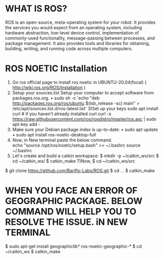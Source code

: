 # WHAT IS ROS?
 ROS is an open-source, meta-operating system for your robot. It provides the services you would expect from an operating system, including hardware abstraction, low-level device control, implementation of commonly-used functionality, message-passing between processes, and package management. It also provides tools and libraries for obtaining, building, writing, and running code across multiple computers.
# ROS NOETIC Installation
 1) Go ros official page to install ros noetic in UBUNTU-20.04(focal) ( http://wiki.ros.org/ROS/Installation )
 2) Setup your sources.list
      Setup your computer to accept software from packages.ros.org.
    •  sudo sh -c 'echo "deb http://packages.ros.org/ros/ubuntu $(lsb_release -sc) main" > /etc/apt/sources.list.d/ros-latest.list'
 3)Set up your keys
       sudo apt install curl # if you haven't already installed curl
       curl -s https://raw.githubusercontent.com/ros/rosdistro/master/ros.asc | sudo apt-key add -
 4) Make sure your Debian package index is up-to-date:
    • sudo apt update
    • sudo apt install ros-noetic-desktop-full
 5)  Now, in New terminal paste the below command.  
   echo "source /opt/ros/noetic/setup.bash" >> ~/.bashrc
   source ~/.bashrc
 6) Let's create and build a catkin workspace:
   $ mkdir -p ~/catkin_ws/src
   $ cd ~/catkin_ws/
   $ catkin_make
 7)Now, 
   $ cd ~/catkin_ws/src

   $  git clone https://github.com/Bariflo-Labs/ROS.git
   $ cd  . .
   $ catkin_make
# WHEN YOU FACE AN ERROR OF GEOGRAPHIC PACKAGE. BELOW COMMAND WILL HELP YOU TO RESOLVE THE ISSUE. iN NEW TERMINAL
   $ sudo apt-get install geographiclib* ros-noetic-geographic-*
   $ cd ~/catkin_ws
   $ catkin_make
